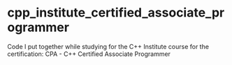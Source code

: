 # cpp_institute_certified_associate_programmer
Code I put together while studying for the C++ Institute course for the certification: CPA -  C++ Certified Associate Programmer
